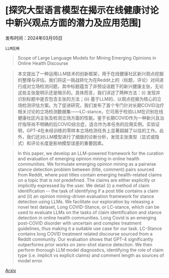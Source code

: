 # [探究大型语言模型在揭示在线健康讨论中新兴观点方面的潜力及应用范围]

发布时间：2024年03月05日

`LLM应用`

> Scope of Large Language Models for Mining Emerging Opinions in Online Health Discourse

> 本文提出了一种运用LLM技术的创新框架，用于在线健康社区新兴观点挖掘的整理与评估。我们将这一挑战转化为在Reddit上的（标题，评论）对间进行成对立场检测问题，其中标题蕴含了非预设话题下的新兴健康主张，无论这些主张是明示还是暗示的。具体而言，我们详述了两种方法：(i) 发现并识别标题中是否包含主张的方法；(ii) 基于LLM的、以观点挖掘为核心的立场检测评估方案。为了促进研究，我们发布了首个专门针对长期COVID治疗相关讨论的立场检测数据集——LC-stance，它可用于检验LLM在识别在线健康社区内主张及检测立场方面的性能。鉴于长期COVID作为一种新兴且治疗指导尚不明确的后COVID综合症，适合作为本任务的应用实例。实验证明，GPT-4在未经训练的零样本立场检测任务上显著超越了以往的工作。此外，我们还对LLM模型进行了细致的诊断分析，发现主张类型（显式或隐式）和评论长度是影响模型误差的重要因素。

> In this paper, we develop an LLM-powered framework for the curation and evaluation of emerging opinion mining in online health communities. We formulate emerging opinion mining as a pairwise stance detection problem between (title, comment) pairs sourced from Reddit, where post titles contain emerging health-related claims on a topic that is not predefined. The claims are either explicitly or implicitly expressed by the user. We detail (i) a method of claim identification -- the task of identifying if a post title contains a claim and (ii) an opinion mining-driven evaluation framework for stance detection using LLMs.
  We facilitate our exploration by releasing a novel test dataset, Long COVID-Stance, or LC-stance, which can be used to evaluate LLMs on the tasks of claim identification and stance detection in online health communities. Long Covid is an emerging post-COVID disorder with uncertain and complex treatment guidelines, thus making it a suitable use case for our task. LC-Stance contains long COVID treatment related discourse sourced from a Reddit community. Our evaluation shows that GPT-4 significantly outperforms prior works on zero-shot stance detection. We then perform thorough LLM model diagnostics, identifying the role of claim type (i.e. implicit vs explicit claims) and comment length as sources of model error.

[Arxiv](https://arxiv.org/abs/2403.03336)